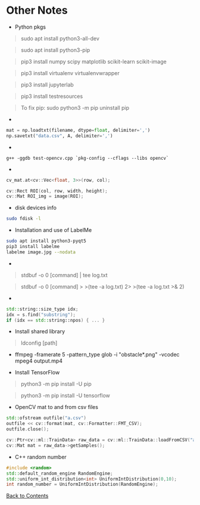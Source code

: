 # Other Notes



* Python pkgs
> sudo apt install python3-all-dev

> sudo apt install python3-pip

> pip3 install numpy scipy matplotlib scikit-learn scikit-image

> pip3 install virtualenv virtualenvwrapper

> pip3 install jupyterlab

> pip3 install testresources

> To fix pip: sudo python3 -m pip uninstall pip


* 
```python
mat = np.loadtxt(filename, dtype=float, delimiter=',')
np.savetxt("data.csv", A, delimiter=',')
```

* 
```
g++ -ggdb test-opencv.cpp `pkg-config --cflags --libs opencv`
```

* 
```C++
cv_mat.at<cv::Vec<float, 3>>(row, col);

cv::Rect ROI(col, row, width, height);
cv::Mat ROI_img = image(ROI);
```

* disk devices info
```bash
sudo fdisk -l
```

* Installation and use of LabelMe
```bash
sudo apt install python3-pyqt5
pip3 install labelme
labelme image.jpg --nodata
```

* 
> stdbuf -o 0 [command] | tee log.txt

> stdbuf -o 0 [command] >  >(tee -a log.txt) 2>  >(tee -a log.txt >& 2)

* 
```C++
std::string::size_type idx;
idx = s.find("substring");
if (idx == std::string::npos) { ... }
```


* Install shared library
> ldconfig [path]

* ffmpeg -framerate 5 -pattern_type glob -i "obstacle*.png" -vcodec mpeg4 output.mp4

* Install TensorFlow
> python3 -m pip install -U pip

> python3 -m pip install -U tensorflow

* OpenCV mat to and from csv files
```C++
std::ofstream outfile("a.csv")
outfile << cv::format(mat, cv::Formatter::FMT_CSV);
outfile.close();
```
```C++
cv::Ptr<cv::ml::TrainData> raw_data = cv::ml::TrainData::loadFromCSV("a.csv", 0, -2, 0);
cv::Mat mat = raw_data->getSamples();
```

* C++ random number
```C++
#include <random>
std::default_random_engine RandomEngine;
std::uniform_int_distribution<int> UniformIntDistribution(0,10);
int random_number = UniformIntDistribution(RandomEngine);
```

[Back to Contents](../README.md)
